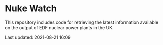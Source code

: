 # Nuke Watch

This repository includes code for retrieving the latest information available on the output of EDF nuclear power plants in the UK.

Last updated: 2021-08-21 16:09